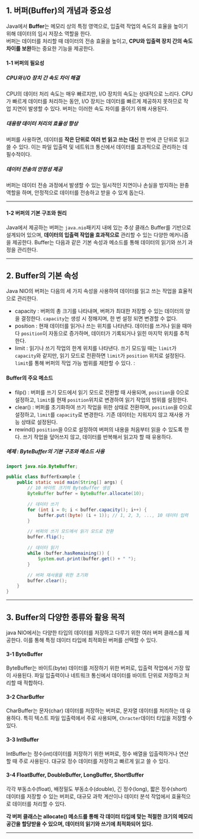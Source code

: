 ## 1. 버퍼(Buffer)의 개념과 중요성
Java에서 **Buffer**는 메모리 상의 특정 영역으로, 입출력 작업의 속도의 효율을 높이기 위해 데이터의 임시 저장소 역할을 한다.    
버퍼는 데이터를 처리할 때 데이터의 전송 효율을 높이고, **CPU와 입출력 장치 간의 속도 차이를 보완**하는 중요한 기능을 제공한다.

#### 1-1 버퍼의 필요성
##### CPU와 I/O 장치 간 속도 차이 해결
CPU의 데이터 처리 속도는 매우 빠르지만, I/O 장치의 속도는 상대적으로 느리다. CPU가 빠르게 데이터를 처리하는 동안, I/O 장치는 데이터를 빠르게 제공하지 못하므로 작업 지연이 발생할 수 있다. 버퍼는 이러한 속도 차이를 줄이기 위해 사용된다.

##### 대용량 데이터 처리의 효율성 향상
버퍼를 사용하면, 데이터를 **작은 단위로 여러 번 읽고 쓰는 대신** 한 번에 큰 단위로 읽고 쓸 수 있다. 이는 파일 입출력 및 네트워크 통신에서 데이터를 효과적으로 관리하는 데 필수적이다.

##### 데이터 전송의 안정성 제공
버퍼는 데이터 전송 과정에서 발생할 수 있는 일시적인 지연이나 손실을 방지하는 완충 역할을 하며, 안정적으로 데이터를 전송하고 받을 수 있게 돕는다.

------------------------------
#### 1-2 버퍼의 기본 구조와 원리
Java에서 제공하는 버퍼는 ```java.nio```패키지 내에 있는 추상 클래스 Buffer를 기반으로 설계되어 있으며, **데이터의 입출력 작업을 효과적으로** 관리할 수 있는 다양한 메커니즘을 제공한다. Buffer는 다음과 같은 기본 속성과 메소드를 통해 데이터의 읽기와 쓰기 과정을 관리한다.

-------------------------------
## 2. Buffer의 기본 속성
Java NIO의 버퍼는 다음의 세 가지 속성을 사용하여 데이터를 읽고 쓰는 작업을 효율적으로 관리한다.<br>
+ capacity : 버퍼의 총 크기를 나타내며, 버퍼가 최대한 저장할 수 있는 데이터의 양을 결정한다. ```capacity```는 생성 시 정해지며, 한 번 설정 되면 변경할 수 없다.<br>
+ position : 현재 데이터를 읽거나 쓰는 위치를 나타낸다. 데이터를 쓰거나 읽을 때마다 ```position```이 자동으로 증가하며, 데이터가 기록되거나 읽힌 마지막 위치를 추적한다.<br>
+ limit : 읽기나 쓰기 작업의 한계 위치를 나타낸다. 쓰기 모드일 때는 ```limit```가 ```capacity```와 같지만, 읽기 모드로 전환하면 ```limit```가 ```position``` 위치로 설정된다. ```limit```를 통해 버퍼의 작업 가능 범위를 제한할 수 있다. :

#### Buffer의 주요 메소드
+ filp() : 버퍼를 쓰기 모드에서 읽기 모드로 전환할 때 사용되며, ```position```을 0으로 설정하고, ```limit```를 현재 ```position```위치로 변경하여 읽기 작업의 범위를 설정한다.
+ clear() : 버퍼를 초기화하여 쓰기 작업을 위한 상태로 전환하며, ```position```을 0으로 설정하고, ```limit```를 ```capacity```로 변경한다. 기존 데이터는 지워지지 않고 재사용 가능 상태로 설정된다.
+ rewind() ```position```을 0으로 설정하여 버퍼의 내용을 처음부터 읽을 수 있도록 한다. 쓰기 작업을 덮어쓰지 않고, 데이터를 반복해서 읽고자 할 때 유용하다.

##### 예제 : ByteBuffer의 기본 구조와 메소드 사용
```java
import java.nio.ByteBuffer;

public class BufferExample {
    public static void main(String[] args) {
        // 10 바이트 크기의 ByteBuffer 생성
        ByteBuffer buffer = ByteBuffer.allocate(10);

        // 데이터 쓰기
        for (int i = 0; i < buffer.capacity(); i++) {
            buffer.put((byte) (i + 1)); // 1, 2, 3, ..., 10 데이터 입력
        }

        // 버퍼의 쓰기 모드에서 읽기 모드로 전환
        buffer.flip();

        // 데이터 읽기
        while (buffer.hasRemaining()) {
            System.out.print(buffer.get() + " ");
        }

        // 버퍼 재사용을 위한 초기화
        buffer.clear();
    }
}
```
----------------------------------------------
## 3. Buffer의 다양한 종류와 활용 목적
java NIO에서는 다양한 타입의 데이터를 저장하고 다루기 위한 여러 버퍼 클래스를 제공한다. 이를 통해 특정 데이터 타입에 최적화된 버퍼를 선택할 수 있다.

#### 3-1 ByteBuffer
ByteBuffer는 바이트(byte) 데이터를 저장하기 위한 버퍼로, 입출력 작업에서 가장 많이 사용된다. 파일 입출력이나 네트워크 통신에서 데이터를 바이트 단위로 저장하고 처리할 때 적합하다.
#### 3-2 CharBuffer
CharBuffer는 문자(char) 데이터를 저장하는 버퍼로, 문자열 데이터를 처리하는 데 유용하다. 특히 텍스트 파일 입출력에서 주로 사용되며,
```Chracter```데이터 타입을 저장할 수 있다.
#### 3-3 IntBuffer
IntBuffer는 정수(int)데이터를 저장하기 위한 버퍼로, 정수 배열을 입출력하거나 연산할 때 주로 사용된다. 대규모 정수 데이터를 저장하고 빠르게 읽고 쓸 수 있다.
#### 3-4 FloatBuffer, DoubleBuffer, LongBuffer, ShortBuffer
각각 부동소수(float), 배정밀도 부동소수(double), 긴 정수(long), 짧은 정수(short) 데이터를 저장할 수 있는 버퍼로, 대규모 과학 계산이나 데이터 분석 작업에서 효율적으로 데이터를 처리할 수 있다.

**각 버퍼 클래스는 allocate() 메소드를 통해 각 데이터 타입에 맞는 적절한 크기의 메모리 공간을 할당받을 수 있으며, 데이터의 읽기와 쓰기에 최적화되어 있다.**

-------------------------
